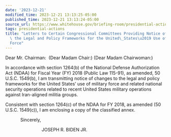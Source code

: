 ```yaml
---
date: '2023-12-21'
modified_time: 2023-12-21 13:13:25-05:00
published_time: 2023-12-21 13:13:24-05:00
source_url: https://www.whitehouse.gov/briefing-room/presidential-actions/2023/12/21/letters-to-certain-congressional-committees-providing-notice-of-changes-to-the-legal-and-policy-frameworks-for-the-united-states-use-of-military-force/
tags: presidential-actions
title: "Letters to Certain Congressional Committees Providing Notice of Changes to\
  \ the Legal and Policy Frameworks for the United\_States\u2019 Use of Military\_\
  Force"
---
```

 
Dear Mr. Chairman:  (Dear Madam Chair:) (Dear Madam Chairwoman:)  
  
In accordance with section 1264(b) of the National Defense Authorization
Act (NDAA) for Fiscal Year (FY) 2018 (Public Law 115-91), as amended, 50
U.S.C. 1549(b), I am transmitting notice of changes to the legal and
policy frameworks for the United States’ use of military force and
related national security operations related to recent United States
military operations against Iran-aligned militia groups.   
  
Consistent with section 1264(c) of the NDAA for FY 2018, as amended (50
U.S.C. 1549(c)), I am enclosing a copy of the classified annex.

            Sincerely,  

                             JOSEPH R. BIDEN JR.
